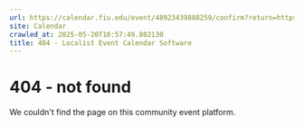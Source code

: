 ```yaml
---
url: https://calendar.fiu.edu/event/48923439888259/confirm?return=https%3A%2F%2Fcalendar.fiu.edu%2Fevent%2Fsummer-c-last-day-for-students-to-apply-for-a-short-term-loan
site: Calendar
crawled_at: 2025-05-20T10:57:49.802130
title: 404 - Localist Event Calendar Software
---
```


# 404 - not found
We couldn't find the page on this community event platform.
